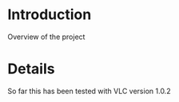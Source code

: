 # Introduction #

Overview of the project

# Details #

So far this has been tested with VLC version 1.0.2